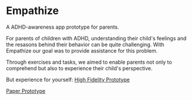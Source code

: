 # Empathize
A ADHD-awareness app prototype for parents. 

For parents of children with ADHD, understanding their child's feelings and the resasons behind their behavior can be quite challenging. With Empathize our goal was to provide assistance for this problem. 

Through exercises and tasks, we aimed to enable parents not only to comprehend but also to experience their child's perspective.

But experience for yourself: [High Fidelity Prototype](https://www.figma.com/proto/HyGQKmn688sw8WYRsn1gXo/Empathize?page-id=0%3A1&type=design&node-id=19-50&viewport=135%2C368%2C0.03&t=eUA60Fr60tTLdt9m-1&scaling=scale-down&starting-point-node-id=19%3A50&show-proto-sidebar=1&mode=design)

[Paper Prototype](https://marvelapp.com/prototype/9ghaab5/screen/91531037)
